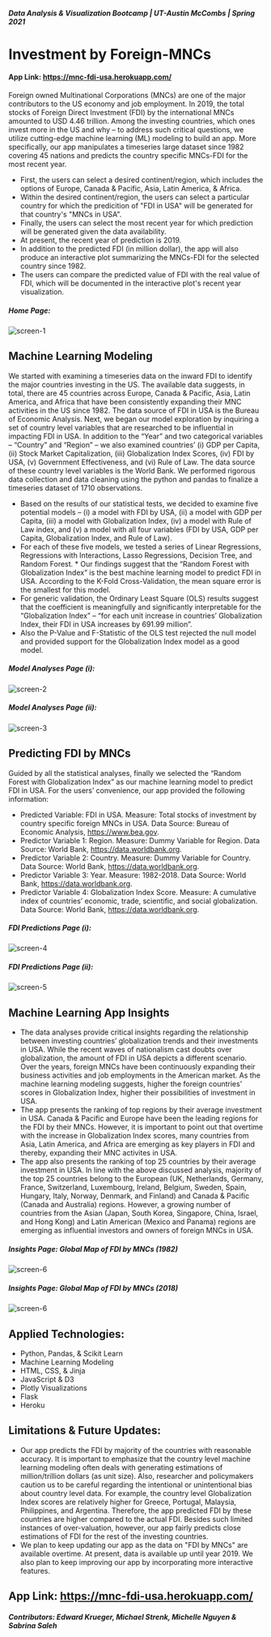 ##### Data Analysis & Visualization Bootcamp | UT-Austin McCombs | Spring 2021

# **Investment by Foreign-MNCs**
#### App Link: https://mnc-fdi-usa.herokuapp.com/ 

Foreign owned Multinational Corporations (MNCs) are one of the major contributors to the US economy and job employment. In 2019, the total stocks of Foreign Direct Investment (FDI) by the international MNCs amounted to USD 4.46 trillion. Among the investing countries, which ones invest more in the US and why – to address such critical questions, we utilize cutting-edge machine learning (ML) modeling to build an app. More specifically, our app manipulates a timeseries large dataset since 1982 covering 45 nations and predicts the country specific MNCs-FDI for the most recent year. 
* First, the users can select a desired continent/region, which includes the options of Europe, Canada & Pacific, Asia, Latin America, & Africa.
* Within the desired continent/region, the users can select a particular country for which the predicition of "FDI in USA" will be generated for that country's "MNCs in USA".
* Finally, the users can select the most recent year for which prediction will be generated given the data availability. 
* At present, the recent year of prediction is 2019.
* In addition to the predicted FDI (in million dollar), the app will also produce an interactive plot summarizing the MNCs-FDI for the selected country since 1982.  
* The users can compare the predicted value of FDI with the real value of FDI, which will be documented in the interactive plot's recent year visualization.

##### **Home Page:**
![screen-1](AppShots/screen_home.PNG)


## Machine Learning Modeling
We started with examining a timeseries data on the inward FDI to identify the major countries investing in the US. The available data suggests, in total, there are 45 countries across Europe, Canada & Pacific, Asia, Latin America, and Africa that have been consistently expanding their MNC activities in the US since 1982. The data source of FDI in USA is the Bureau of Economic Analysis. Next, we began our model exploration by inquiring a set of country level variables that are researched to be influential in impacting FDI in USA. In addition to the “Year” and two categorical variables – “Country” and “Region” – we also examined countries’ (i) GDP per Capita, (ii) Stock Market Capitalization, (iii) Globalization Index Scores, (iv) FDI by USA, (v) Government Effectiveness, and (vi) Rule of Law. The data source of these country level variables is the World Bank. We performed rigorous data collection and data cleaning using the python and pandas to finalize a timeseries dataset of 1710 observations. 
* Based on the results of our statistical tests, we decided to examine five potential models – (i) a model with FDI by USA, (ii) a model with GDP per Capita, (iii) a model with Globalization Index, (iv) a model with Rule of Law index, and (v) a model with all four variables (FDI by USA, GDP per Capita, Globalization Index, and Rule of Law). 
* For each of these five models, we tested a series of Linear Regressions, Regressions with Interactions, Lasso Regressions, Decision Tree, and Random Forest. * Our findings suggest that the “Random Forest with Globalization Index” is the best machine learning model to predict FDI in USA. According to the K-Fold Cross-Validation, the mean square error is the smallest for this model. 
* For generic validation, the Ordinary Least Square (OLS) results suggest that the coefficient is meaningfully and significantly interpretable for the “Globalization Index” – “for each unit increase in countries’ Globalization Index, their FDI in USA increases by 691.99 million”.
* Also the P-Value and F-Statistic of the OLS test rejected the null model and provided support for the Globalization Index model as a good model.

##### **Model Analyses Page (i):**
![screen-2](AppShots/screen_model_i.PNG)
##### **Model Analyses Page (ii):**
![screen-3](AppShots/screen_model_ii.PNG)


## Predicting FDI by MNCs
Guided by all the statistical analyses, finally we selected the “Random Forest with Globalization Index” as our machine learning model to predict FDI in USA. For the users’ convenience, our app provided the following information:
* Predicted Variable: FDI in USA. Measure: Total stocks of investment by country specific foreign MNCs in USA. Data Source: Bureau of Economic Analysis, https://www.bea.gov.
* Predictor Variable 1: Region. Measure: Dummy Variable for Region. Data Source: World Bank, https://data.worldbank.org.
* Predictor Variable 2: Country. Measure: Dummy Variable for Country. Data Source: World Bank, https://data.worldbank.org.
* Predictor Variable 3: Year. Measure: 1982-2018. Data Source: World Bank, https://data.worldbank.org.
* Predictor Variable 4: Globalization Index Score. Measure: A cumulative index of countries’ economic, trade, scientific, and social globalization. Data Source: World Bank, https://data.worldbank.org.

##### **FDI Predictions Page (i):**
![screen-4](AppShots/screen_prediction_i.PNG)
##### **FDI Predictions Page (ii):**
![screen-5](AppShots/screen_prediction_ii.PNG)


## Machine Learning App Insights
* The data analyses provide critical insights regarding the relationship between investing countries’ globalization trends and their investments in USA. While the recent waves of nationalism cast doubts over globalization, the amount of FDI in USA depicts a different scenario. Over the years, foreign MNCs have been continuously expanding their business activities and job employments in the American market. As the machine learning modeling suggests, higher the foreign countries’ scores in Globalization Index, higher their possibilities of investment in USA.
* The app presents the ranking of top regions by their average investment in USA. Canada & Pacific and Europe have been the leading regions for the FDI by their MNCs. However, it is important to point out that overtime with the increase in Globalization Index scores, many countries from Asia, Latin America, and Africa are emerging as key players in FDI and thereby, expanding their MNC activites in USA.
* The app also presents the ranking of top 25 countries by their average investment in USA. In line with the above discussed analysis, majority of the top 25 countries belong to the European (UK, Netherlands, Germany, France, Switzerland, Luxembourg, Ireland, Belgium, Sweden, Spain, Hungary, Italy, Norway, Denmark, and Finland) and Canada & Pacific (Canada and Australia) regions. However, a growing number of countries from the Asian (Japan, South Korea, Singapore, China, Israel, and Hong Kong) and Latin American (Mexico and Panama) regions are emerging as influential investors and owners of foreign MNCs in USA.

##### **Insights Page: Global Map of FDI by MNCs (1982)**
![screen-6](AppShots/screen_map_i.PNG)
##### **Insights Page: Global Map of FDI by MNCs (2018)**
![screen-6](AppShots/screen_map_ii.PNG)


## Applied Technologies:

* Python, Pandas, & Scikit Learn
* Machine Learning Modeling
* HTML, CSS, & Jinja
* JavaScript & D3
* Plotly Visualizations
* Flask
* Heroku

## Limitations & Future Updates:
* Our app predicts the FDI by majority of the countries with reasonable accuracy. It is important to emphasize that the country level machine learning modeling often deals with generating estimations of million/trillion dollars (as unit size). Also, researcher and policymakers caution us to be careful regarding the intentional or unintentional bias about country level data. For example, the country level Globalization Index scores are relatively higher for Greece, Portugal, Malaysia, Philippines, and Argentina. Therefore, the app predicted FDI by these countries are higher compared to the actual FDI. Besides such limited instances of over-valuation, however, our app fairly predicts close estimations of FDI for the rest of the investing countries.
* We plan to keep updating our app as the data on "FDI by MNCs" are available overtime. At present, data is available up until year 2019. We also plan to keep improving our app by incorporating more interactive features.


## App Link: https://mnc-fdi-usa.herokuapp.com/ 
##### Contributors: Edward Krueger, Michael Strenk, Michelle Nguyen & Sabrina Saleh



